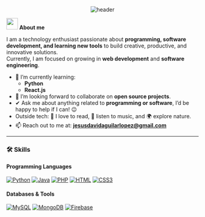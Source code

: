 <!-- HEADER -->
<div align="center" width="100">
  <img src="https://capsule-render.vercel.app/api?color=0:1408d0,50:0860d0,100:08c4d0&height=250&section=header&text=Jesús%20David%20Aguilar%20Lopez&fontSize=30&type=waving&fontColor=fefefe&&animation=fadeIn"
  alt="header"/>
</div>

<img src="https://media.giphy.com/media/ObNTw8Uzwy6KQ/giphy.gif" width="30px">&nbsp;**About me**

I am a technology enthusiast passionate about **programming, software development, and learning new tools** to build creative, productive, and innovative solutions.  
Currently, I am focused on growing in **web development** and **software engineering**.

- 🌱 I’m currently learning:
  - **Python**
  - **React.js**
- 👯 I’m looking forward to collaborate on **open source projects**.
- ✔ Ask me about anything related to **programming or software**, I’d be happy to help if I can! 😉  
- Outside tech: 📖 I love to read, 🎵 listen to music, and 🌍 explore nature.  
- 📫 Reach out to me at: **jesusdavidaguilarlopez@gmail.com**

---

### 🛠️ Skills  

#### Programming Languages
[![Python](https://img.shields.io/badge/Python-3776AB.svg?style=for-the-badge&logo=python&logoColor=white)](#)
[![Java](https://img.shields.io/badge/Java-ED8B00.svg?style=for-the-badge&logo=openjdk&logoColor=white)](#)
[![PHP](https://img.shields.io/badge/PHP-777BB4.svg?style=for-the-badge&logo=php&logoColor=white)](#)
[![HTML](https://img.shields.io/badge/HTML5-E34F26.svg?style=for-the-badge&logo=html5&logoColor=white)](#)
[![CSS3](https://img.shields.io/badge/CSS3-1572B6.svg?style=for-the-badge&logo=css3&logoColor=white)](#)

#### Databases & Tools
[![MySQL](https://img.shields.io/badge/MySQL-4479A1.svg?style=for-the-badge&logo=mysql&logoColor=white)](#)
[![MongoDB](https://img.shields.io/badge/MongoDB-47A248.svg?style=for-the-badge&logo=mongodb&logoColor=white)](#)
[![Firebase](https://img.shields.io/badge/Firebase-FFCA28.svg?style=for-the-badge&logo=firebase&logoColor=white)](#)

